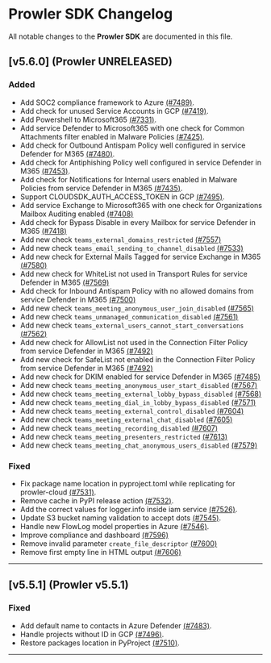 # Prowler SDK Changelog

All notable changes to the **Prowler SDK** are documented in this file.

## [v5.6.0] (Prowler UNRELEASED)

### Added

- Add SOC2 compliance framework to Azure [(#7489)](https://github.com/prowler-cloud/prowler/pull/7489).
- Add check for unused Service Accounts in GCP [(#7419)](https://github.com/prowler-cloud/prowler/pull/7419).
- Add Powershell to Microsoft365 [(#7331)](https://github.com/prowler-cloud/prowler/pull/7331).
- Add service Defender to Microsoft365 with one check for Common Attachments filter enabled in Malware Policies [(#7425)](https://github.com/prowler-cloud/prowler/pull/7425).
- Add check for Outbound Antispam Policy well configured in service Defender for M365 [(#7480)](https://github.com/prowler-cloud/prowler/pull/7480).
- Add check for Antiphishing Policy well configured in service Defender in M365 [(#7453)](https://github.com/prowler-cloud/prowler/pull/7453).
- Add check for Notifications for Internal users enabled in Malware Policies from service Defender in M365 [(#7435)](https://github.com/prowler-cloud/prowler/pull/7435).
- Support CLOUDSDK_AUTH_ACCESS_TOKEN in GCP [(#7495)](https://github.com/prowler-cloud/prowler/pull/7495).
- Add service Exchange to Microsoft365 with one check for Organizations Mailbox Auditing enabled [(#7408)](https://github.com/prowler-cloud/prowler/pull/7408)
- Add check for Bypass Disable in every Mailbox for service Defender in M365 [(#7418)](https://github.com/prowler-cloud/prowler/pull/7418)
- Add new check `teams_external_domains_restricted` [(#7557)](https://github.com/prowler-cloud/prowler/pull/7557)
- Add new check `teams_email_sending_to_channel_disabled` [(#7533)](https://github.com/prowler-cloud/prowler/pull/7533)
- Add new check for External Mails Tagged for service Exchange in M365 [(#7580)](https://github.com/prowler-cloud/prowler/pull/7580)
- Add new check for WhiteList not used in Transport Rules for service Defender in M365 [(#7569)](https://github.com/prowler-cloud/prowler/pull/7569)
- Add check for Inbound Antispam Policy with no allowed domains from service Defender in M365 [(#7500)](https://github.com/prowler-cloud/prowler/pull/7500)
- Add new check `teams_meeting_anonymous_user_join_disabled` [(#7565)](https://github.com/prowler-cloud/prowler/pull/7565)
- Add new check `teams_unmanaged_communication_disabled` [(#7561)](https://github.com/prowler-cloud/prowler/pull/7561)
- Add new check `teams_external_users_cannot_start_conversations` [(#7562)](https://github.com/prowler-cloud/prowler/pull/7562)
- Add new check for AllowList not used in the Connection Filter Policy from service Defender in M365 [(#7492)](https://github.com/prowler-cloud/prowler/pull/7492)
- Add new check for SafeList not enabled in the Connection Filter Policy from service Defender in M365 [(#7492)](https://github.com/prowler-cloud/prowler/pull/7492)
- Add new check for DKIM enabled for service Defender in M365 [(#7485)](https://github.com/prowler-cloud/prowler/pull/7485)
- Add new check `teams_meeting_anonymous_user_start_disabled` [(#7567)](https://github.com/prowler-cloud/prowler/pull/7567)
- Add new check `teams_meeting_external_lobby_bypass_disabled` [(#7568)](https://github.com/prowler-cloud/prowler/pull/7568)
- Add new check `teams_meeting_dial_in_lobby_bypass_disabled` [(#7571)](https://github.com/prowler-cloud/prowler/pull/7571)
- Add new check `teams_meeting_external_control_disabled` [(#7604)](https://github.com/prowler-cloud/prowler/pull/7604)
- Add new check `teams_meeting_external_chat_disabled` [(#7605)](https://github.com/prowler-cloud/prowler/pull/7605)
- Add new check `teams_meeting_recording_disabled` [(#7607)](https://github.com/prowler-cloud/prowler/pull/7607)
- Add new check `teams_meeting_presenters_restricted` [(#7613)](https://github.com/prowler-cloud/prowler/pull/7613)
- Add new check `teams_meeting_chat_anonymous_users_disabled` [(#7579)](https://github.com/prowler-cloud/prowler/pull/7579)

### Fixed

- Fix package name location in pyproject.toml while replicating for prowler-cloud [(#7531)](https://github.com/prowler-cloud/prowler/pull/7531).
- Remove cache in PyPI release action [(#7532)](https://github.com/prowler-cloud/prowler/pull/7532).
- Add the correct values for logger.info inside iam service [(#7526)](https://github.com/prowler-cloud/prowler/pull/7526).
- Update S3 bucket naming validation to accept dots [(#7545)](https://github.com/prowler-cloud/prowler/pull/7545).
- Handle new FlowLog model properties in Azure [(#7546)](https://github.com/prowler-cloud/prowler/pull/7546).
- Improve compliance and dashboard [(#7596)](https://github.com/prowler-cloud/prowler/pull/7596)
- Remove invalid parameter `create_file_descriptor` [(#7600)](https://github.com/prowler-cloud/prowler/pull/7600)
- Remove first empty line in HTML output [(#7606)](https://github.com/prowler-cloud/prowler/pull/7606)

---

## [v5.5.1] (Prowler v5.5.1)

### Fixed

- Add default name to contacts in Azure Defender [(#7483)](https://github.com/prowler-cloud/prowler/pull/7483).
- Handle projects without ID in GCP [(#7496)](https://github.com/prowler-cloud/prowler/pull/7496).
- Restore packages location in PyProject [(#7510)](https://github.com/prowler-cloud/prowler/pull/7510).

---
